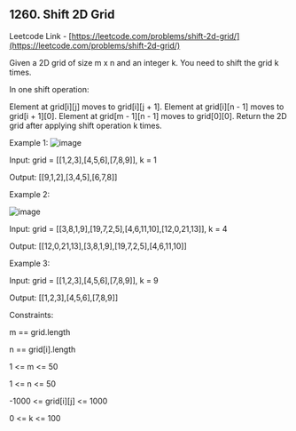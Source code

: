 ## 1260. Shift 2D Grid

Leetcode Link - [https://leetcode.com/problems/shift-2d-grid/](https://leetcode.com/problems/shift-2d-grid/)

Given a 2D grid of size m x n and an integer k. You need to shift the grid k times.

In one shift operation:

Element at grid[i][j] moves to grid[i][j + 1].
Element at grid[i][n - 1] moves to grid[i + 1][0].
Element at grid[m - 1][n - 1] moves to grid[0][0].
Return the 2D grid after applying shift operation k times.

 

Example 1:
![image](https://user-images.githubusercontent.com/37321492/162700163-e95dbd69-1c3a-493c-a27f-adbaff3edc43.png)


Input: grid = [[1,2,3],[4,5,6],[7,8,9]], k = 1

Output: [[9,1,2],[3,4,5],[6,7,8]]


Example 2:

![image](https://user-images.githubusercontent.com/37321492/162700205-e832eb26-3753-4992-99e6-bbe66af15480.png)

Input: grid = [[3,8,1,9],[19,7,2,5],[4,6,11,10],[12,0,21,13]], k = 4

Output: [[12,0,21,13],[3,8,1,9],[19,7,2,5],[4,6,11,10]]


Example 3:

Input: grid = [[1,2,3],[4,5,6],[7,8,9]], k = 9

Output: [[1,2,3],[4,5,6],[7,8,9]]
 

Constraints:

m == grid.length

n == grid[i].length

1 <= m <= 50

1 <= n <= 50

-1000 <= grid[i][j] <= 1000

0 <= k <= 100
